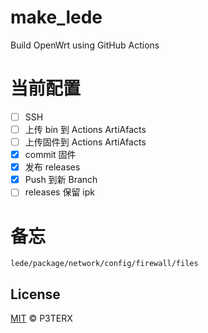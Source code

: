 # make_lede

Build OpenWrt using GitHub Actions

# 当前配置

- [ ] SSH
- [ ] 上传 bin 到 Actions ArtiAfacts
- [ ] 上传固件到 Actions ArtiAfacts
- [X] commit 固件
- [X] 发布 releases
- [X] Push 到新 Branch
- [ ] releases 保留 ipk

# 备忘

`lede/package/network/config/firewall/files`

## License

[MIT](https://github.com/P3TERX/Actions-OpenWrt/blob/master/LICENSE) © P3TERX
